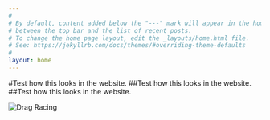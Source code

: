 ```yaml
---
#
# By default, content added below the "---" mark will appear in the home page
# between the top bar and the list of recent posts.
# To change the home page layout, edit the _layouts/home.html file.
# See: https://jekyllrb.com/docs/themes/#overriding-theme-defaults
#
layout: home
---
```

#Test how this looks in the website. 
##Test how this looks in the website. 
##Test how this looks in the website. 

![Drag Racing](\assets\avatar.jpg)
